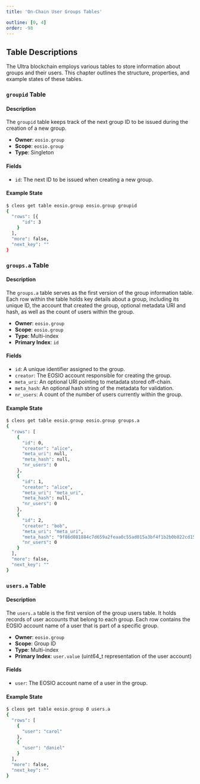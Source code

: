 ```yaml
---
title: 'On-Chain User Groups Tables'

outline: [0, 4]
order: -98
---
```


## Table Descriptions

The Ultra blockchain employs various tables to store information about groups and their users. This chapter outlines the structure, properties, and example states of these tables.

### `groupid` Table


#### Description
The `groupid` table keeps track of the next group ID to be issued during the creation of a new group.

- **Owner**: `eosio.group`
- **Scope**: `eosio.group`
- **Type**: Singleton

#### Fields

- `id`: The next ID to be issued when creating a new group.

#### Example State

```bash
$ cleos get table eosio.group eosio.group groupid
{
  "rows": [{
      "id": 3
    }
  ],
  "more": false,
  "next_key": ""
}
```


### `groups.a` Table


#### Description
The `groups.a` table serves as the first version of the group information table. Each row within the table holds key details about a group, including its unique ID, the account that created the group, optional metadata URI and hash, as well as the count of users within the group.

- **Owner**: `eosio.group`
- **Scope**: `eosio.group`
- **Type**: Multi-index
- **Primary Index**: `id`

#### Fields

- `id`: A unique identifier assigned to the group.
- `creator`: The EOSIO account responsible for creating the group.
- `meta_uri`: An optional URI pointing to metadata stored off-chain.
- `meta_hash`: An optional hash string of the metadata for validation.
- `nr_users`: A count of the number of users currently within the group.

#### Example State

```bash
$ cleos get table eosio.group eosio.group groups.a
{
  "rows": [
    {
      "id": 0,
      "creator": "alice",
      "meta_uri": null,
      "meta_hash": null,
      "nr_users": 0
    },
    {
      "id": 1,
      "creator": "alice",
      "meta_uri": "meta_uri",
      "meta_hash": null,
      "nr_users": 0
    },
    {
      "id": 2,
      "creator": "bob",
      "meta_uri": "meta_uri",
      "meta_hash": "9f86d081884c7d659a2feaa0c55ad015a3bf4f1b2b0b822cd15d6c15b0f00a08",
      "nr_users": 0
    }
  ],
  "more": false,
  "next_key": ""
}
```

### `users.a` Table


#### Description
The `users.a` table is the first version of the group users table. It holds records of user accounts that belong to each group. Each row contains the EOSIO account name of a user that is part of a specific group.

- **Owner**: `eosio.group`
- **Scope**: Group ID
- **Type**: Multi-index
- **Primary Index**: `user.value` (uint64_t representation of the user account)

#### Fields

- `user`: The EOSIO account name of a user in the group.

#### Example State

```bash
$ cleos get table eosio.group 0 users.a
{
  "rows": [
    {
      "user": "carol"
    },
    {
      "user": "daniel"
    }
  ],
  "more": false,
  "next_key": ""
}
```
